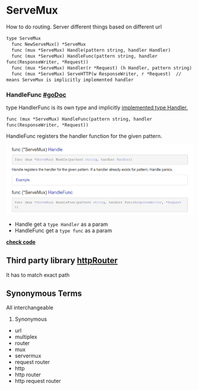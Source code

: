 # ServeMux

How to do routing. Server different things based on different url

```
type ServeMux
  func NewServeMux() *ServeMux
  func (mux *ServeMux) Handle(pattern string, handler Handler)
  func (mux *ServeMux) HandleFunc(pattern string, handler func(ResponseWriter, *Request))
  func (mux *ServeMux) Handler(r *Request) (h Handler, pattern string)
  func (mux *ServeMux) ServeHTTP(w ResponseWriter, r *Request)  // means ServeMux is implicitly implemented handler
```

### HandleFunc [#goDoc](https://godoc.org/net/http#HandlerFunc)
type HandlerFunc is its own type and implicitly [implemented type Handler.](https://godoc.org/net/http#HandlerFunc.ServeHTTP)

```
func (mux *ServeMux) HandleFunc(pattern string, handler func(ResponseWriter, *Request))
```

HandleFunc registers the handler function for the given pattern.

![handler and handlfunc diff](../images/http_Handle_and_HandlerFunc.png)

- Handle get a `type Handler` as a param
- HandleFunc get a `type func` as a param

**[check code](./01_understanding-net-http-ServeMux/02_NewServeMux/main.go)**


## Third party library [httpRouter](./03_third-party-serveMux/README.md)
  It has to match exact path



## Synonymous Terms
All interchangeable

1. Synonymous
- url
- multiplex
- router
- mux
- servermux
- request router
- http
- http router
- http request router